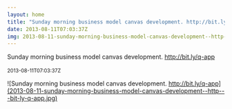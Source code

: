 ```yaml
---
layout: home
title: "Sunday morning business model canvas development. http://bit.ly/q-app"
date: 2013-08-11T07:03:37Z
img: 2013-08-11-sunday-morning-business-model-canvas-development--http---bit-ly-q-app.jpg
---
```


Sunday morning business model canvas development. http://bit.ly/q-app

<small>2013-08-11T07:03:37Z</small>

![Sunday morning business model canvas development. http://bit.ly/q-app](2013-08-11-sunday-morning-business-model-canvas-development--http---bit-ly-q-app.jpg)
